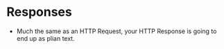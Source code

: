 # Responses

* Much the same as an HTTP Request, your HTTP Response is going to end up as plian text.


